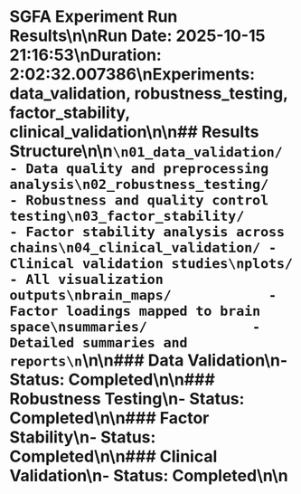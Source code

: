 # SGFA Experiment Run Results\n\n**Run Date:** 2025-10-15 21:16:53\n**Duration:** 2:02:32.007386\n**Experiments:** data_validation, robustness_testing, factor_stability, clinical_validation\n\n## Results Structure\n\n```\n01_data_validation/     - Data quality and preprocessing analysis\n02_robustness_testing/     - Robustness and quality control testing\n03_factor_stability/        - Factor stability analysis across chains\n04_clinical_validation/ - Clinical validation studies\nplots/                  - All visualization outputs\nbrain_maps/            - Factor loadings mapped to brain space\nsummaries/             - Detailed summaries and reports\n```\n\n### Data Validation\n- Status: Completed\n\n### Robustness Testing\n- Status: Completed\n\n### Factor Stability\n- Status: Completed\n\n### Clinical Validation\n- Status: Completed\n\n